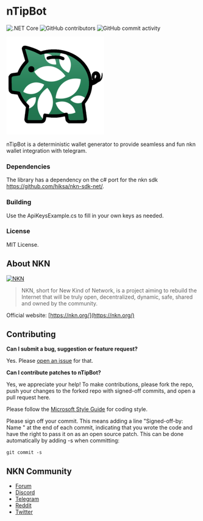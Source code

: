 # nTipBot
![.NET Core](https://github.com/rule110-io/nTipBot/workflows/.NET%20Core/badge.svg)
![GitHub contributors](https://img.shields.io/github/contributors/rule110-io/ntipBot)
![GitHub commit activity](https://img.shields.io/github/commit-activity/m/rule110-io/nTipBot)

![](https://github.com/rule110-io/nTipBot/blob/master/img/nTipBot256.png)

nTipBot is a deterministic wallet generator to provide seamless and fun nkn wallet integration with telegram.

### Dependencies
The library has a dependency on the c# port for the nkn sdk https://github.com/hiksa/nkn-sdk-net/.

### Building
Use the ApiKeysExample.cs to fill in your own keys as needed.

### License
MIT License.

## About NKN
[![NKN](https://github.com/nknorg/nkn/wiki/img/nkn_logo.png)](https://nkn.org)
> NKN, short for New Kind of Network, is a project aiming to rebuild the
> Internet that will be truly open, decentralized, dynamic, safe, shared and
> owned by the community.

Official website: [https://nkn.org/](https://nkn.org/)

## Contributing

**Can I submit a bug, suggestion or feature request?**

Yes. Please [open an issue](https://github.com/rule110-io/nTipBot/issues/new) for that.

**Can I contribute patches to nTipBot?**

Yes, we appreciate your help! To make contributions, please fork the repo, push
your changes to the forked repo with signed-off commits, and open a pull request
here.

Please follow the [Microsoft Style Guide](https://docs.microsoft.com/en-us/dotnet/csharp/programming-guide/inside-a-program/coding-conventions)
for coding style.

Please sign off your commit. This means adding a line "Signed-off-by: Name
<email>" at the end of each commit, indicating that you wrote the code and have
the right to pass it on as an open source patch. This can be done automatically
by adding -s when committing:

```shell
git commit -s
```

## NKN Community

* [Forum](https://forum.nkn.org/)
* [Discord](https://discord.gg/c7mTynX)
* [Telegram](https://t.me/nknorg)
* [Reddit](https://www.reddit.com/r/nknblockchain/)
* [Twitter](https://twitter.com/NKN_ORG)
